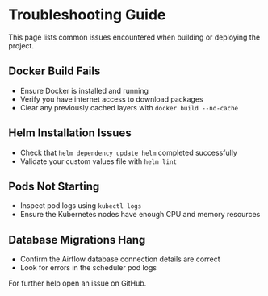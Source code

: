 # Troubleshooting Guide

This page lists common issues encountered when building or deploying the project.

## Docker Build Fails
- Ensure Docker is installed and running
- Verify you have internet access to download packages
- Clear any previously cached layers with `docker build --no-cache`

## Helm Installation Issues
- Check that `helm dependency update helm` completed successfully
- Validate your custom values file with `helm lint`

## Pods Not Starting
- Inspect pod logs using `kubectl logs`
- Ensure the Kubernetes nodes have enough CPU and memory resources

## Database Migrations Hang
- Confirm the Airflow database connection details are correct
- Look for errors in the scheduler pod logs

For further help open an issue on GitHub.
